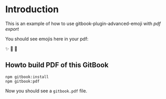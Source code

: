 # Introduction

This is an example of how to use gitbook-plugin-advanced-emoji with *pdf export*


You should see emojis here in your pdf:

:sparkles: :hamster: :tropical_fish:


## Howto build PDF of this GitBook

```
npm gitbook:install
npm gitbook:pdf
```

Now you should see a `gitbook.pdf` file.